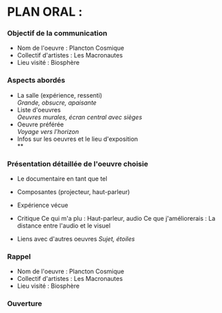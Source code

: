 # PLAN ORAL : 
### Objectif de la communication
- Nom de l'oeuvre : Plancton Cosmique
- Collectif d'artistes : Les Macronautes
- Lieu visité : Biosphère

### Aspects abordés
- La salle (expérience, ressenti) <br> 
*Grande, obsucre, apaisante*
- Liste d'oeuvres <br>
*Oeuvres murales, écran central avec sièges*
- Oeuvre préférée <br>
*Voyage vers l'horizon*
- Infos sur les oeuvres et le lieu d'exposition <br>
**

### Présentation détaillée de l'oeuvre choisie
- Le documentaire en tant que tel
- Composantes (projecteur, haut-parleur)
- Expérience vécue

- Critique
Ce qui m'a plu : Haut-parleur, audio
Ce que j'améliorerais : La distance entre l'audio et le visuel

- Liens avec d'autres oeuvres
*Sujet, étoiles*

### Rappel
- Nom de l'oeuvre : Plancton Cosmique
- Collectif d'artistes : Les Macronautes
- Lieu visité : Biosphère

### Ouverture
